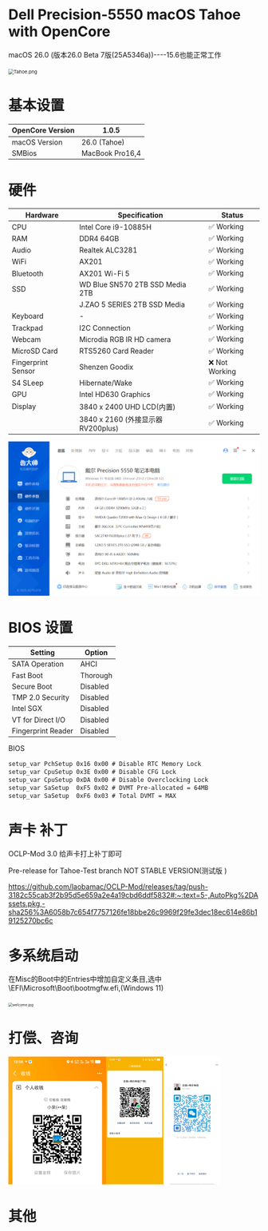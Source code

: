# Dell Precision-5550 macOS Tahoe with OpenCore

macOS 26.0 (版本26.0 Beta 7版(25A5346a))----15.6也能正常工作

<img src="https://github.com/showmu/showmu-DELL-Precision-5550-I9-Hackintosh/blob/main/Tahoe.png?raw=true" alt="Tahoe.png" style="zoom:67%;" />

# 基本设置



| OpenCore Version | 1.0.5           |
| ---------------- | --------------- |
| macOS Version    | 26.0 (Tahoe)    |
| SMBios           | MacBook Pro16,4 |

# 硬件



| Hardware           | Specification                      | Status        |
| ------------------ | ---------------------------------- | ------------- |
| CPU                | Intel Core i9-10885H               | ✅ Working     |
| RAM                | DDR4 64GB                          | ✅ Working     |
| Audio              | Realtek ALC3281                    | ✅ Working     |
| WiFi               | AX201                              | ✅ Working     |
| Bluetooth          | AX201 Wi-Fi 5                      | ✅ Working     |
| SSD                | WD Blue SN570 2TB SSD Media 2TB    | ✅ Working     |
|                    | J.ZAO 5 SERIES 2TB SSD Media       | ✅ Working     |
| Keyboard           | -                                  | ✅ Working     |
| Trackpad           | I2C Connection                     | ✅ Working     |
| Webcam             | Microdia RGB IR HD camera          | ✅ Working     |
| MicroSD Card       | RTS5260 Card Reader                | ✅ Working     |
| Fingerprint Sensor | Shenzen Goodix                     | ❌ Not Working |
| S4 SLeep           | Hibernate/Wake                     | ✅ Working     |
| GPU                | Intel HD630 Graphics               | ✅ Working     |
| Display            | 3840 x 2400 UHD LCD(内置)          | ✅ Working     |
|                    | 3840 x 2160 (外接显示器 RV200plus) | ✅ Working     |

<img src="https://github.com/showmu/showmu-DELL-Precision-5550-I9-Hackintosh/blob/main/%E7%A1%AC%E4%BB%B6%E5%8F%82%E6%95%B0.png?raw=true" alt="硬件参数.png" style="zoom:50%;" />

# BIOS 设置



| Setting            | Option   |
| ------------------ | -------- |
| SATA Operation     | AHCI     |
| Fast Boot          | Thorough |
| Secure Boot        | Disabled |
| TMP 2.0 Security   | Disabled |
| Intel SGX          | Disabled |
| VT for Direct I/O  | Disabled |
| Fingerprint Reader | Disabled |

BIOS 

```
setup_var PchSetup 0x16 0x00 # Disable RTC Memory Lock
setup_var CpuSetup 0x3E 0x00 # Disable CFG Lock
setup_var CpuSetup 0xDA 0x00 # Disable Overclocking Lock
setup_var SaSetup  0xF5 0x02 # DVMT Pre-allocated = 64MB
setup_var SaSetup  0xF6 0x03 # Total DVMT = MAX
```



# 声卡 补丁

OCLP-Mod 3.0 给声卡打上补丁即可

Pre-release for Tahoe-Test branch NOT STABLE VERSION(测试版 )

https://github.com/laobamac/OCLP-Mod/releases/tag/push-3182c55cab3f2b95d5e659a2e4a19cbd6ddf5832#:~:text=5-,AutoPkg%2DAssets.pkg,-sha256%3A6058b7c654f7757126fe18bbe26c9969f29fe3dec18ec614e86b19125270bc6c



# 多系统启动

在Misc的Boot中的Entries中增加自定义条目,选中\EFI\Microsoft\Boot\bootmgfw.efi,(Windows 11)

<img src="https://github.com/showmu/showmu-DELL-Precision-5550-I9-Hackintosh/blob/main/welcome.jpg?raw=true" alt="welcome.jpg" style="zoom:50%;" />



# 打偿、咨询

<img src="https://github.com/showmu/showmu-DELL-Precision-5550-I9-Hackintosh/blob/main/%E6%94%AF%E4%BB%98%E5%AE%9D.jpg?raw=true" alt="支付宝.jpg" style="zoom:25%;" /><img src="https://github.com/showmu/showmu-DELL-Precision-5550-I9-Hackintosh/blob/main/%E6%94%B6%E6%AC%BE%E7%A0%81.jpg?raw=true" alt="收款码.jpg" style="zoom:25%;" /><img src="https://github.com/showmu/showmu-DELL-Precision-5550-I9-Hackintosh/blob/main/%E5%BE%AE%E4%BF%A1.jpg?raw=true" alt="微信.jpg" style="zoom: 25%;" />

# 其他



